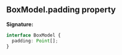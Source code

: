 ## BoxModel.padding property

**Signature:**

```typescript
interface BoxModel {
  padding: Point[];
}
```
